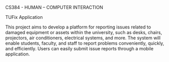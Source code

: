 CS384 - HUMAN – COMPUTER INTERACTION

TUFix Application

This project aims to develop a platform for reporting issues related to damaged equipment or assets within the university, such as desks, chairs, projectors, air conditioners, electrical systems, and more. The system will enable students, faculty, and staff to report problems conveniently, quickly, and efficiently. Users can easily submit issue reports through a mobile application.
